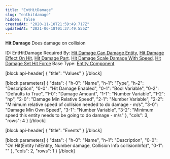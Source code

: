 ```yaml
---
title: "EntHitDamage"
slug: "enthitdamage"
hidden: false
createdAt: "2020-11-10T21:59:49.717Z"
updatedAt: "2021-06-18T01:37:49.555Z"
---
```

**Hit Damage**
Does damage on collision

ID: EntHitDamage
Required By: [Hit Damage Can Damage Entity](doc:enthitdamagecandamageentity), [Hit Damage Effect On Hit](doc:enthitdamageeffectonhit), [Hit Damage Part](doc:enthitdamagepart), [Hit Damage Scale Damage With Speed](doc:enthitdamagescaledamagewithspeed), [Hit Damage Set Hit Force](doc:enthitdamagesethitforce)
Base Type: [Entity Component](doc:componententity)

[block:api-header]
{
  "title": "Values"
}
[/block]

[block:parameters]
{
  "data": {
    "h-0": "Name",
    "h-1": "Type",
    "h-2": "Description",
    "0-0": "Hit Damage Enabled",
    "0-1": "Bool Variable",
    "0-2": "Defaults to True",
    "1-0": "Damage Amount",
    "1-1": "Number Variable",
    "1-2": "hp",
    "2-0": "Damage Min Relative Speed",
    "2-1": "Number Variable",
    "2-2": "Minimum relative speed of collision needed to do damage - m/s",
    "3-0": "Damage Min Own Speed",
    "3-1": "Number Variable",
    "3-2": "Minimum speed this entity needs to be going to do damage - m/s"
  },
  "cols": 3,
  "rows": 4
}
[/block]

[block:api-header]
{
  "title": "Events"
}
[/block]

[block:parameters]
{
  "data": {
    "h-0": "Name",
    "h-1": "Description",
    "0-0": "On Hit(Entity hitEntity, Number damage, Collision Info collisionInfo)",
    "0-1": ""
  },
  "cols": 2,
  "rows": 1
}
[/block]